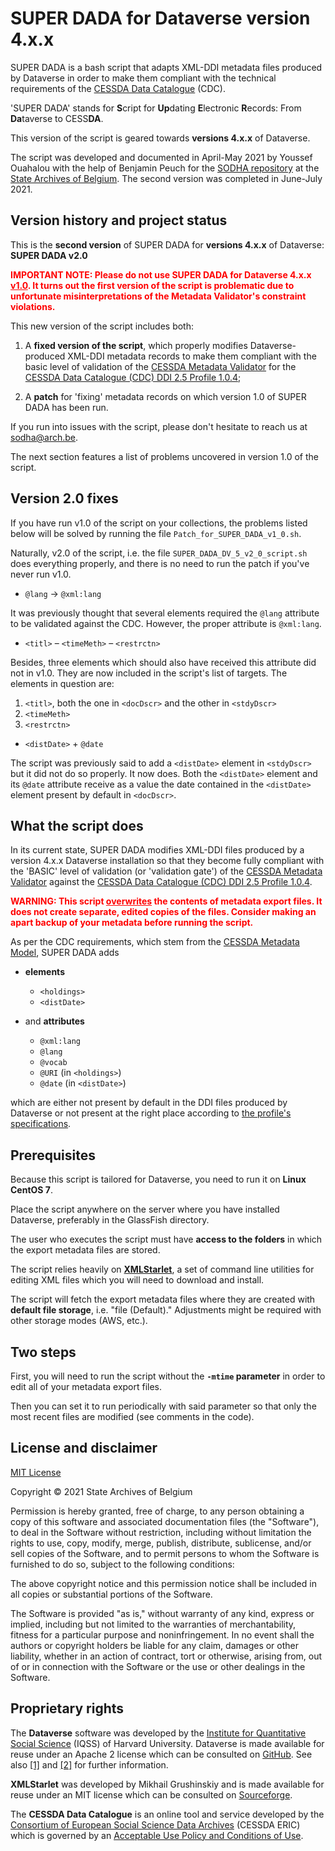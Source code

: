 # SUPER DADA for Dataverse version 4.x.x

SUPER DADA is a bash script that adapts XML-DDI metadata files produced by Dataverse in order to make them compliant with the technical requirements of the [CESSDA Data Catalogue](https://datacatalogue.cessda.eu/) (CDC).

'SUPER DADA' stands for **S**cript for **Up**dating **E**lectronic **R**ecords: From **Da**taverse to CESS**DA**.

This version of the script is geared towards **versions 4.x.x** of Dataverse.

The script was developed and documented in April-May 2021 by Youssef Ouahalou with the help of Benjamin Peuch for the [SODHA repository](https://www.sodha.be/) at the [State Archives of Belgium](http://www.arch.be/index.php?l=en). The second version was completed in June-July 2021.

## Version history and project status

This is the **second version** of SUPER DADA for **versions 4.x.x** of Dataverse: **SUPER DADA v2.0**

<span style="color:red">**IMPORTANT NOTE: Please do not use SUPER DADA for Dataverse 4.x.x <u>v1.0</u>. It turns out the first version of the script is problematic due to unfortunate misinterpretations of the Metadata Validator's constraint violations.**</span>

This new version of the script includes both:

 1. A **fixed version of the script**, which properly modifies Dataverse-produced XML-DDI metadata records to make them compliant with the basic level of validation of the [CESSDA Metadata Validator](https://cmv.cessda.eu/#!validation) for the [CESSDA Data Catalogue (CDC) DDI 2.5 Profile 1.0.4](https://zenodo.org/record/4050124);

 2. A **patch** for 'fixing' metadata records on which version 1.0 of SUPER DADA has been run.

If you run into issues with the script, please don't hesitate to reach us at sodha@arch.be.

The next section features a list of problems uncovered in version 1.0 of the script.

## Version 2.0 fixes

If you have run v1.0 of the script on your collections, the problems listed below will be solved by running the file ``Patch_for_SUPER_DADA_v1_0.sh``.

Naturally, v2.0 of the script, i.e. the file ``SUPER_DADA_DV_5_v2_0_script.sh`` does everything properly, and there is no need to run the patch if you've never run v1.0. 

- ``@lang`` → ``@xml:lang``

It was previously thought that several elements required the ``@lang`` attribute to be validated against the CDC. However, the proper attribute is ``@xml:lang``.

- ``<titl>`` – ``<timeMeth>`` – ``<restrctn>``

Besides, three elements which should also have received this attribute did not in v1.0. They are now included in the script's list of targets. The elements in question are:

 1. ``<titl>``, both the one in ``<docDscr>`` and the other in ``<stdyDscr>``
 2. ``<timeMeth>``
 3. ``<restrctn>``

- ``<distDate>`` + ``@date``

The script was previously said to add a ``<distDate>`` element in ``<stdyDscr>`` but it did not do so properly. It now does. Both the ``<distDate>`` element and its ``@date`` attribute receive as a value the date contained in the  ``<distDate>`` element present by default in ``<docDscr>``.


## What the script does

In its current state, SUPER DADA modifies XML-DDI files produced by a version 4.x.x Dataverse installation so that they become fully compliant with the 'BASIC' level of validation (or 'validation gate') of the [CESSDA Metadata Validator](https://cmv.cessda.eu/#!validation) against the [CESSDA Data Catalogue (CDC) DDI 2.5 Profile 1.0.4](https://zenodo.org/record/4050124).

<span style="color:red">**WARNING: This script <u>overwrites</u> the contents of metadata export files. It does not create separate, edited copies of the files. Consider making an apart backup of your metadata before running the script.**</span>

As per the CDC requirements, which stem from the [CESSDA Metadata Model](https://zenodo.org/record/3547513), SUPER DADA adds

- **elements**
  - ``<holdings>``
  - ``<distDate>``

- and **attributes**
  - ``@xml:lang``
  - ``@lang``
  - ``@vocab``
  - ``@URI`` (in ``<holdings>``)
  - ``@date`` (in ``<distDate>``) 

which are either not present by default in the DDI files produced by Dataverse or not present at the right place according to [the profile's specifications](https://zenodo.org/record/4050124).

## Prerequisites

Because this script is tailored for Dataverse, you need to run it on **Linux CentOS 7**.

Place the script anywhere on the server where you have installed Dataverse, preferably in the GlassFish directory.

The user who executes the script must have **access to the folders** in which the export metadata files are stored.

The script relies heavily on **[XMLStarlet](http://xmlstar.sourceforge.net/)**, a set of command line utilities for editing XML files which you will need to download and install.

The script will fetch the export metadata files where they are created with **default file storage**, i.e. "file (Default)." Adjustments might be required with other storage modes (AWS, etc.).

## Two steps

First, you will need to run the script without the **``-mtime`` parameter** in order to edit all of your metadata export files.

Then you can set it to run periodically with said parameter so that only the most recent files are modified (see comments in the code).

## License and disclaimer

[MIT License](https://choosealicense.com/licenses/mit/)

Copyright © 2021 State Archives of Belgium

Permission is hereby granted, free of charge, to any person obtaining a copy of this software and associated documentation files (the "Software"), to deal in the Software without restriction, including without limitation the rights to use, copy, modify, merge, publish, distribute, sublicense, and/or sell copies of the Software, and to permit persons to whom the Software is furnished to do so, subject to the following conditions:

The above copyright notice and this permission notice shall be included in all copies or substantial portions of the Software.

The Software is provided "as is," without warranty of any kind, express or implied, including but not limited to the warranties of merchantability, fitness for a particular purpose and noninfringement. In no event shall the authors or copyright holders be liable for any claim, damages or other liability, whether in an action of contract, tort or otherwise, arising from, out of or in connection with the Software or the use or other dealings in the Software.

## Proprietary rights

The **Dataverse** software was developed by the [Institute for Quantitative Social Science](https://www.iq.harvard.edu/) (IQSS) of Harvard University. Dataverse is made available for reuse under an Apache 2 license which can be consulted on [GitHub](https://github.com/IQSS/dataverse/blob/master/LICENSE.md). See also [[1]](https://dataverse.org/publications/introduction-dataverse-network-infrastructure-data-sharing) and [[2]](https://dataverse.org/publications/dataverse-network-open-source-application-sharing-discovering-and) for further information.

**XMLStarlet** was developed by Mikhail Grushinskiy and is made available for reuse under an MIT license which can be consulted on [Sourceforge](http://xmlstar.sourceforge.net/license.php).

The **CESSDA Data Catalogue** is an online tool and service developed by the [Consortium of European Social Science Data Archives](https://www.cessda.eu/) (CESSDA ERIC) which is governed by an [Acceptable Use Policy and Conditions of Use](https://www.cessda.eu/Acceptable-Use-Policy).

